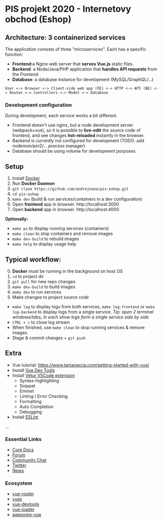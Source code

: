 # PIS projekt 2020 - Internetovy obchod (Eshop)

## Architecture: 3 containerized services

The application consists of three "microservices".
Each has a specific function:

- **Frontend**:a Nginx web server that **serves Vue.js** static files.
- **Backend**: a Node/Java/PHP application that **handles API requests** from the *Frontend*
- **Database**: a database instance for development (MySQL/GraphQL/...)

```
User <-> Browser <-> Client-side web app (FE) <-> HTTP <-> API (BE) <-> Routes <-> Controllers <-> Model <-> Database
```

### Development configuration

During development, each service works a bit different.

- Frontend doesn't use nginx, but a node development server (webpack+vue), so it is possible to **live-edit** the source code of frontend, and see changes **hot-reloaded** instantly in the browser.
- Backend is currently not configured for development (TODO: add nodemon/pm2/... process manager)
- Database should be using volume for development purposes.


## Setup

1. Install [Docker](https://docs.docker.com/install/)
2. Run **Docker Daemon**
3. `git clone https://github.com/andrejnano/pis-eshop.git`
4. `cd pis-eshop`
5. `make dev` (build & run services/containers in a dev configuration)
6. Open **frontend** app in browser: http://localhost:3000
7. Open **backend** app in browser: http://localhost:4000

**Optionally:**
- `make ps` to display running services (containers)
- `make clean` to stop containers and remove images
- `make dev-build` to rebuild images
- `make help` to display usage help

## Typical workflow:

0. **Docker** must be running in the background on host OS
1. `cd` to project dir
2. `git pull` for new repo changes
3. `make dev-build` to build images
4. `make dev` to run services
5. Make changes to project source code

- `make log` to display logs from both services, `make log-frontend` or `make log-backend` to display logs from a single service. *Tip: open 2 terminal windows/tabs, in each show logs form a single service side by side*
- `CTRL + c` to close log stream
- When finished, use `make clean` to stop running services & remove images.
- Stage & commit changes + `git push`

## Extra

- Vue tutorial: https://www.taniarascia.com/getting-started-with-vue/
- Install [Vue Dev Tools](https://github.com/vuejs/vue-devtools#vue-devtools)
- Install [Vetur VSCode extension](https://marketplace.visualstudio.com/items?itemName=octref.vetur)
  - Syntax-highlighting
  - Snippet
  - Emmet
  - Linting / Error Checking
  - Formatting
  - Auto Completion
  - Debugging
- Install [ESLint](https://marketplace.visualstudio.com/items?itemName=dbaeumer.vscode-eslint)


...


<h3>Essential Links</h3>
<ul>
    <li><a href="https://vuejs.org" target="_blank" rel="noopener">Core Docs</a></li>
    <li><a href="https://forum.vuejs.org" target="_blank" rel="noopener">Forum</a></li>
    <li><a href="https://chat.vuejs.org" target="_blank" rel="noopener">Community Chat</a></li>
    <li><a href="https://twitter.com/vuejs" target="_blank" rel="noopener">Twitter</a></li>
    <li><a href="https://news.vuejs.org" target="_blank" rel="noopener">News</a></li>
</ul>
<h3>Ecosystem</h3>
<ul>
    <li><a href="https://router.vuejs.org" target="_blank" rel="noopener">vue-router</a></li>
    <li><a href="https://vuex.vuejs.org" target="_blank" rel="noopener">vuex</a></li>
    <li><a href="https://github.com/vuejs/vue-devtools#vue-devtools" target="_blank" rel="noopener">vue-devtools</a></li>
    <li><a href="https://vue-loader.vuejs.org" target="_blank" rel="noopener">vue-loader</a></li>
    <li><a href="https://github.com/vuejs/awesome-vue" target="_blank" rel="noopener">awesome-vue</a></li>
</ul>

